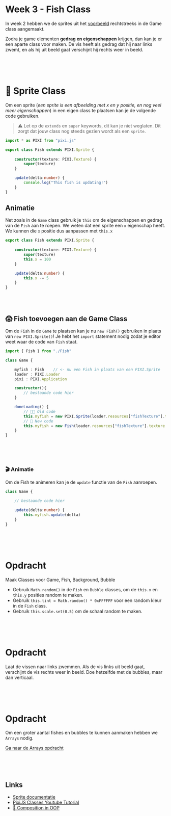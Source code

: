 # Week 3 - Fish Class

In week 2 hebben we de sprites uit het [voorbeeld](https://pixijs.io/examples/#/sprite/basic.js) rechtstreeks in de Game class aangemaakt.

Zodra je game elementen **gedrag en eigenschappen** krijgen, dan kan je er een aparte class voor maken. De vis heeft als gedrag dat hij naar links zwemt, en als hij uit beeld gaat verschijnt hij rechts weer in beeld. 

<br>
<br>
<br>

# 🐠 Sprite Class

Om een sprite (*een sprite is een afbeelding met x en y positie, en nog veel meer eigenschappen*) in een eigen class te plaatsen kan je de volgende code gebruiken. 

> ⚠️ Let op de `extends` en `super` keywords, dit kan je niet weglaten. Dit zorgt dat jouw class nog steeds gezien wordt als een `sprite`.

```typescript
import * as PIXI from "pixi.js"

export class Fish extends PIXI.Sprite {
    
    constructor(texture: PIXI.Texture) {
        super(texture)
    }

    update(delta:number) {
        console.log("This fish is updating!")
    }
}

```
## Animatie

Net zoals in de `Game` class gebruik je `this` om de eigenschappen en gedrag van de `Fish` aan te roepen. We weten dat een sprite een `x` eigenschap heeft. We kunnen die `x` positie dus aanpassen met `this.x`

```typescript
export class Fish extends PIXI.Sprite {
    
    constructor(texture: PIXI.Texture) {
        super(texture)
        this.x = 100
    }

    update(delta:number) {
        this.x -= 5
    }
}

```

<br>
<br>

## 😱 Fish toevoegen aan de Game Class

Om de `Fish` in de `Game` te plaatsen kan je nu `new Fish()` gebruiken in plaats van `new PIXI.Sprite()`! Je hebt het `import` statement nodig zodat je editor weet waar de code van `Fish` staat.

```typescript
import { Fish } from "./Fish"

class Game {

    myfish : Fish    // <- nu een Fish in plaats van een PIXI.Sprite
    loader : PIXI.Loader
    pixi : PIXI.Application

    constructor(){
        // bestaande code hier
    } 

    doneLoading() {
        // 👴🏻 Old code
        this.myfish = new PIXI.Sprite(loader.resources["fishTexture"].texture!)
        // 🤩 New code
        this.myfish = new Fish(loader.resources["fishTexture"].texture!)
    }
}
```

<br>
<br>
<br>

### 🎬 Animatie

Om de Fish te animeren kan je de `update` functie van de `Fish` aanroepen.

```typescript
class Game {

    // bestaande code hier

    update(delta:number) {
        this.myfish.update(delta)
    }
}
```


<br>
<br>
<br>

# Opdracht

Maak Classes voor Game, Fish, Background, Bubble

- Gebruik `Math.random()` in de `Fish` en `Bubble` classes, om de `this.x` en `this.y` posities random te maken.
- Gebruik `this.tint = Math.random() * 0xFFFFFF` voor een random kleur in de `Fish` class.
- Gebruik `this.scale.set(0.5)` om de schaal random te maken.

<br>
<br>
<br>

# Opdracht

Laat de vissen naar links zwemmen. Als de vis links uit beeld gaat, verschijnt de vis rechts weer in beeld. Doe hetzelfde met de bubbles, maar dan verticaal.

<br>
<br>
<br>

# Opdracht

Om een groter aantal fishes en bubbles te kunnen aanmaken hebben we `Arrays` nodig.

[Ga naar de Arrays opdracht](./week3-arrays.md)

<br>
<br>
<br>

## Links

- [Sprite documentatie](https://pixijs.download/dev/docs/PIXI.Sprite.html)
- [PixiJS Classes Youtube Tutorial](https://www.youtube.com/watch?v=NG5qxx9Ij6Q)
- [:movie_camera: Composition in OOP](https://youtu.be/xTOhht5-eg0)

